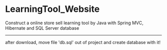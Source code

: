 # LearningTool_Website
Construct a online store sell learning tool by Java with Spring MVC, Hibernate and SQL Server database

-----------------------------------------------
after download, move file 'db.sql' out of project and create database with it!
